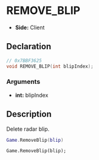 # REMOVE_BLIP
- **Side:** Client

## Declaration
```cpp
// 0x7BBF3625
void REMOVE_BLIP(int blipIndex);
```

### Arguments
- **int:** blipIndex

## Description
Delete radar blip.

```lua
Game.RemoveBlip(blip)
```

```squirrel
Game.RemoveBlip(blip);
```